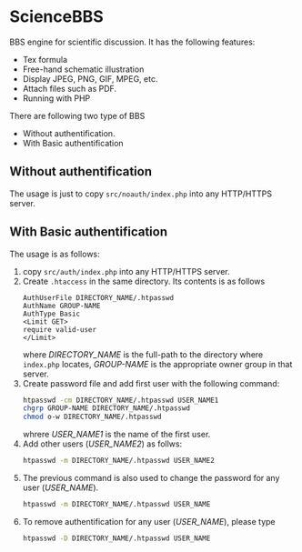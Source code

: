 ScienceBBS
==========

BBS engine for scientific discussion. It has the following features:

* Tex formula
* Free-hand schematic illustration
* Display JPEG, PNG, GIF, MPEG, etc.
* Attach files such as PDF.
* Running with PHP

There are following two type of BBS

* Without authentification.
* With Basic authentification

Without authentification
------------------------

The usage is just to copy `src/noauth/index.php` into any HTTP/HTTPS server.

With Basic authentification
---------------------------

The usage is as follows:

1. copy `src/auth/index.php` into any HTTP/HTTPS server.
2. Create `.htaccess` in the same directory. Its contents is as follows
   ```
   AuthUserFile DIRECTORY_NAME/.htpasswd
   AuthName GROUP-NAME
   AuthType Basic
   <Limit GET>
   require valid-user
   </Limit>
   ```
   where *DIRECTORY_NAME* is the full-path to the directory where `index.php` locates, *GROUP-NAME* is the appropriate owner group in that server.
3. Create password file and add first user with the following command:
   ``` bash
   htpasswd -cm DIRECTORY_NAME/.htpasswd USER_NAME1
   chgrp GROUP-NAME DIRECTORY_NAME/.htpasswd
   chmod o-w DIRECTORY_NAME/.htpasswd
   ```
   whrere *USER_NAME1* is the name of the first user.
4. Add other users (*USER_NAME2*) as follws:
   ``` bash
   htpasswd -m DIRECTORY_NAME/.htpasswd USER_NAME2
   ```
5. The previous command is also used to change the password for any user (*USER_NAME*).
   ``` bash
   htpasswd -m DIRECTORY_NAME/.htpasswd USER_NAME
   ```
6. To remove authentification for any user (*USER_NAME*), please type
   ``` bash
   htpasswd -D DIRECTORY_NAME/.htpasswd USER_NAME
   ```
